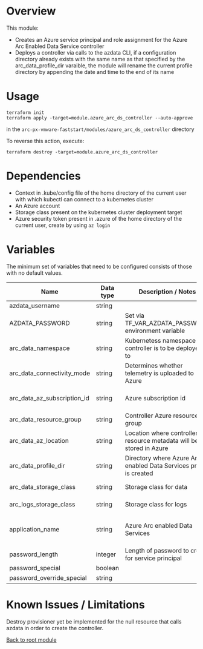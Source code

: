 # Overview

This module:
- Creates an Azure service principal and role assignment for the Azure Arc Enabled Data Service controller
- Deploys a controller via calls to the azdata CLI, if a configuration directory already exists with the same name as that specified by the arc_data_profile_dir 
  varaible, the module will rename the current profile directory by appending the date and time to the end of its name

# Usage

```
terraform init
terraform apply -target=module.azure_arc_ds_controller --auto-approve 
```
in the `arc-px-vmware-faststart/modules/azure_arc_ds_controller` directory

To reverse this action, execute:
```
terraform destroy -target=module.azure_arc_ds_controller 
```

# Dependencies

- Context in .kube/config file of the home directory of the current user with which kubectl can connect to a kubernetes cluster
- An Azure account 
- Storage class present on the kubernetes cluster deployment target
- Azure security token present in .azure of the home directory of the current user, create by using `az login`

# Variables

The minimum set of variables that need to be configured consists of those with no default values.

| Name                        | Data type | Description / Notes                                                 | Mandatory (Y/N) | Default Value                   |
|-----------------------------|-----------|---------------------------------------------------------------------|-----------------|---------------------------------|
| azdata_username             | string    |                                                                     |        Y        | azuser                          |     
| AZDATA_PASSWORD             | string    | Set via TF_VAR_AZDATA_PASSWORD environment variable                 |        Y        | **No default value**            |
| arc_data_namespace          | string    | Kubernetess namespace controller is to be deployed to               |        Y        | arc-ds-controller               |
| arc_data_connectivity_mode  | string    | Determines whether telemetry is uploaded to Azure                   |        Y        | direct                          |
| arc_data_az_subscription_id | string    | Azure subscription id                                               |        Y        | **No default value**            |
| arc_data_resource_group     | string    | Controller Azure resource group                                     |        Y        | arc-ds-rg                       |
| arc_data_az_location        | string    | Location where controller resource metadata will be stored in Azure |        Y        | eastus                          |
| arc_data_profile_dir        | string    | Directory where Azure Arc enabled Data Services profile is created  |        Y        | ca_arc                          | 
| arc_data_storage_class      | string    | Storage class for data                                              |        Y        | portworx-sc                     |
| arc_logs_storage_class      | string    | Storage class for logs                                              |        Y        | portworx-sc                     |
| application_name            | string    | Azure Arc enabled Data Services                                     |        Y        | Azure Arc enabled Data Services |
| password_length             | integer   | Length of password to create for service principal                  |        Y        | 16                              |
| password_special            | boolean   |                                                                     |        Y        | true                            |
| password_override_special   | string    |                                                                     |        Y        | \_\%\@                          | 

# Known Issues / Limitations

Destroy provisioner yet be implemented for the null resource that calls azdata in order to create the controller. 

[Back to root module](https://github.com/PureStorage-OpenConnect/arc-px-vmware-faststart/blob/main/README.md)

